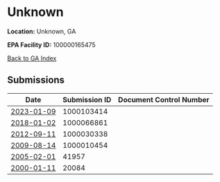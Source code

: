 # Unknown

**Location:** Unknown, GA

**EPA Facility ID:** 100000165475

[Back to GA Index](../../index.md)

## Submissions

| Date | Submission ID | Document Control Number |
|------|--------------|-------------------------|
| [2023-01-09](submissions/1000103414.md) | 1000103414 |  |
| [2018-01-02](submissions/1000066861.md) | 1000066861 |  |
| [2012-09-11](submissions/1000030338.md) | 1000030338 |  |
| [2009-08-14](submissions/1000010454.md) | 1000010454 |  |
| [2005-02-01](submissions/41957.md) | 41957 |  |
| [2000-01-11](submissions/20084.md) | 20084 |  |
